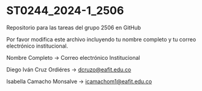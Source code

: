 # ST0244_2024-1_2506
Repositorio para las tareas del grupo 2506 en GitHub

Por favor modifica este archivo incluyendo tu nombre completo y tu correo electrónico institucional.

Nombre Completo -> Correo electrónico Institucional

Diego Iván Cruz Ordiéres -> dcruzo@eafit.edu.co

Isabella Camacho Monsalve -> icamachom1@eafit.edu.co
